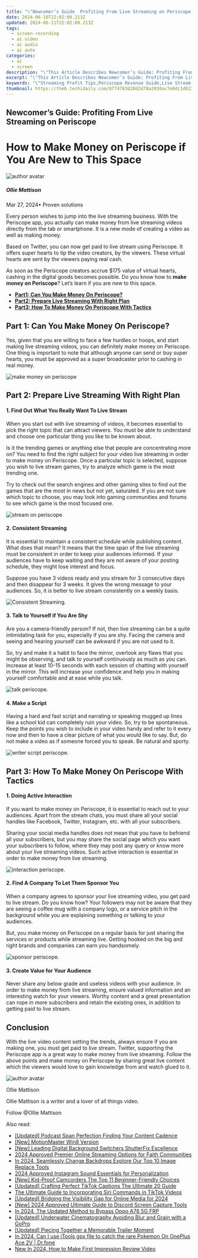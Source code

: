 ```yaml
---
title: "\"Newcomer’s Guide  Profiting From Live Streaming on Periscope for 2024\""
date: 2024-06-10T22:02:09.213Z
updated: 2024-06-11T22:02:09.213Z
tags: 
  - screen-recording
  - ai video
  - ai audio
  - ai auto
categories: 
  - ai
  - screen
description: "\"This Article Describes Newcomer’s Guide: Profiting From Live Streaming on Periscope for 2024\""
excerpt: "\"This Article Describes Newcomer’s Guide: Profiting From Live Streaming on Periscope for 2024\""
keywords: "\"Streaming Profit Tips,Periscope Revenue Guide,Live Stream Money-Making,Newcomer's Profit Strategies,Periscope Monetization Guide,Live Streaming Business Guide,Beginner's Streaming Earnings\""
thumbnail: https://thmb.techidaily.com/8774783d28d2d78a2030ac7e0dc1d6230634beecdba672087a8494366974e451.jpg
---
```


## Newcomer’s Guide: Profiting From Live Streaming on Periscope

# How to Make Money on Periscope if You Are New to This Space

![author avatar](https://images.wondershare.com/filmora/article-images/ollie-mattison.jpg)

##### Ollie Mattison

 Mar 27, 2024• Proven solutions

Every person wishes to jump into the live streaming business. With the Periscope app, you actually can make money from live streaming videos directly from the tab or smartphone. It is a new mode of creating a video as well as making money.

Based on Twitter, you can now get paid to live stream using Periscope. It offers super hearts to tip the video creators, by the viewers. These virtual hearts are sent by the viewers paying real cash.

As soon as the Periscope creators accrue $175 value of virtual hearts, cashing in the digital goods becomes possible. Do you know how to **make money on Periscope**? Let’s learn if you are new to this space.

* [**Part1: Can You Make Money On Periscope?**](#part1)
* [**Part2: Prepare Live Streaming With Right Plan**](#part2)
* [**Part3: How To Make Money On Periscope With Tactics**](#part3)

## Part 1: Can You Make Money On Periscope?

Yes, given that you are willing to face a few hurdles or hoops, and start making live streaming videos, you can definitely make money on Periscope. One thing is important to note that although anyone can send or buy super hearts, you must be approved as a super broadcaster prior to cashing in real money.

![make money on periscope](https://images.wondershare.com/filmora/article-images/make-money-on-periscope.JPG)

## Part 2: Prepare Live Streaming With Right Plan

#### 1\. Find Out What You Really Want To Live Stream

When you start out with live streaming of videos, it becomes essential to pick the right topic that can attract viewers. You must be able to understand and choose one particular thing you like to be known about.

Is it the trending games or anything else that people are concentrating more on? You need to find the right subject for your video live streaming in order to make money on Periscope. Once a particular topic is selected, suppose you wish to live stream games, try to analyze which game is the most trending one.

Try to check out the search engines and other gaming sites to find out the games that are the most in news but not yet, saturated. If you are not sure which topic to choose, you may look into gaming communities and forums to see which game is the most focused one.

![stream on periscope](https://images.wondershare.com/filmora/article-images/what-to-stream-periscope.JPG)

#### 2\. Consistent Streaming

It is essential to maintain a consistent schedule while publishing content. What does that mean? It means that the time span of the live streaming must be consistent in order to keep your audiences informed. If your audiences have to keep waiting and they are not aware of your posting schedule, they might lose interest and focus.

Suppose you have 3 videos ready and you stream for 3 consecutive days and then disappear for 3 weeks. It gives the wrong message to your audiences. So, it is better to live stream consistently on a weekly basis.

![Consistent Streaming.](https://images.wondershare.com/filmora/article-images/Consistent-Streaming.JPG)

#### 3\. Talk to Yourself if You Are Shy

Are you a camera-friendly person? If not, then live streaming can be a quite intimidating task for you, especially if you are shy. Facing the camera and seeing and hearing yourself can be awkward if you are not used to it.

So, try and make it a habit to face the mirror, overlook any flaws that you might be observing, and talk to yourself continuously as much as you can. Increase at least 10-15 seconds with each session of chatting with yourself in the mirror. This will increase your confidence and help you in making yourself comfortable and at ease while you talk.

![talk periscope.](https://images.wondershare.com/filmora/article-images/talk-periscope.JPG)

#### 4\. Make a Script

Having a hard and fast script and narrating or speaking mugged up lines like a school kid can completely ruin your video. So, try to be spontaneous. Keep the points you wish to include in your video handy and refer to it every now and then to have a clear picture of what you would like to say. But, do not make a video as if someone forced you to speak. Be natural and sporty.

![writer script periscope.](https://images.wondershare.com/filmora/article-images/writer-script-periscope.JPG)

## Part 3: How To Make Money On Periscope With Tactics

#### 1\. Doing Active Interaction

If you want to make money on Periscope, it is essential to reach out to your audiences. Apart from the stream chats, you must share all your social handles like Facebook, Twitter, Instagram, etc. with all your subscribers.

Sharing your social media handles does not mean that you have to befriend all your subscribers, but you may share the social page which you want your subscribers to follow, where they may post any query or know more about your live streaming videos. Such active interaction is essential in order to make money from live streaming.

![interaction periscope.](https://images.wondershare.com/filmora/article-images/periscope-interactive.JPG)

#### 2\. Find A Company To Let Them Sponsor You

When a company agrees to sponsor your live streaming video, you get paid to live stream. Do you know how? Your followers may not be aware that they are seeing a coffee mug with a company logo, or a service pitch in the background while you are explaining something or talking to your audiences.

But, you make money on Periscope on a regular basis for just sharing the services or products while streaming live. Getting hooked on the big and right brands and companies can earn you handsomely.

![sponsor periscope.](https://images.wondershare.com/filmora/article-images/sponsor-periscope.JPG)

#### 3\. Create Value for Your Audience

Never share any below grade and useless videos with your audience. In order to make money from live streaming, ensure valued information and an interesting watch for your viewers. Worthy content and a great presentation can rope in more subscribers and retain the existing ones, in addition to getting paid to live stream.

## Conclusion

With the live video content setting the trends, always ensure if you are making one, you must get paid to live stream. Twitter, supporting the Periscope app is a great way to make money from live streaming. Follow the above points and make money on Periscope by sharing great live content which the viewers would love to gain knowledge from and watch glued to it.

![author avatar](https://images.wondershare.com/filmora/article-images/ollie-mattison.jpg)

Ollie Mattison

Ollie Mattison is a writer and a lover of all things video.

Follow @Ollie Mattison

<span class="atpl-alsoreadstyle">Also read:</span>
<div><ul>
<li><a href="https://extra-support.techidaily.com/updated-podcast-span-perfection-finding-your-content-cadence/"><u>[Updated] Podcast Span Perfection  Finding Your Content Cadence</u></a></li>
<li><a href="https://extra-support.techidaily.com/new-motionmaster-win8-version/"><u>[New] MotionMaster Win8 Version</u></a></li>
<li><a href="https://extra-support.techidaily.com/new-leading-digital-background-switchers-shutterfix-excellence/"><u>[New] Leading Digital Background Switchers  ShutterFix Excellence</u></a></li>
<li><a href="https://extra-support.techidaily.com/2024-approved-premier-online-streaming-options-for-faith-communities/"><u>2024 Approved  Premier Online Streaming Options for Faith Communities</u></a></li>
<li><a href="https://extra-support.techidaily.com/in-2024-seamlessly-change-backdrops-explore-our-top-10-image-replace-tools/"><u>In 2024, Seamlessly Change Backdrops  Explore Our Top 10 Image Replace Tools</u></a></li>
<li><a href="https://extra-support.techidaily.com/2024-approved-instagram-sound-essentials-for-personalization/"><u>2024 Approved  Instagram Sound Essentials for Personalization</u></a></li>
<li><a href="https://extra-support.techidaily.com/new-kid-proof-camcorders-the-top-11-beginner-friendly-choices/"><u>[New] Kid-Proof Camcorders  The Top 11 Beginner-Friendly Choices</u></a></li>
<li><a href="https://tiktok-clips.techidaily.com/updated-crafting-perfect-tiktok-captions-the-ultimate-20-guide/"><u>[Updated] Crafting Perfect TikTok Captions  The Ultimate 20 Guide</u></a></li>
<li><a href="https://tiktok-clips.techidaily.com/the-ultimate-guide-to-incorporating-siri-commands-in-tiktok-videos/"><u>The Ultimate Guide to Incorporating Siri Commands in TikTok Videos</u></a></li>
<li><a href="https://facebook-video-recording.techidaily.com/updated-bridging-the-visibility-gap-for-online-media-for-2024/"><u>[Updated] Bridging the Visibility Gap for Online Media for 2024</u></a></li>
<li><a href="https://discord-videos.techidaily.com/new-2024-approved-ultimate-guide-to-discord-screen-capture-tools/"><u>[New] 2024 Approved  Ultimate Guide to Discord Screen Capture Tools</u></a></li>
<li><a href="https://android-frp.techidaily.com/in-2024-the-updated-method-to-bypass-oppo-a78-5g-frp-by-drfone-android/"><u>In 2024, The Updated Method to Bypass Oppo A78 5G FRP</u></a></li>
<li><a href="https://some-approaches.techidaily.com/updated-underwater-cinematography-avoiding-blur-and-grain-with-a-gopro/"><u>[Updated] Underwater Cinematography  Avoiding Blur and Grain with a GoPro</u></a></li>
<li><a href="https://extra-guidance.techidaily.com/updated-piecing-together-a-memorable-trailer-moment/"><u>[Updated] Piecing Together a Memorable Trailer Moment</u></a></li>
<li><a href="https://android-pokemon-go.techidaily.com/in-2024-can-i-use-itools-gpx-file-to-catch-the-rare-pokemon-on-oneplus-ace-2v-drfone-by-drfone-virtual-android/"><u>In 2024, Can I use iTools gpx file to catch the rare Pokemon On OnePlus Ace 2V | Dr.fone</u></a></li>
<li><a href="https://ai-video-editing.techidaily.com/new-in-2024-how-to-make-first-impression-review-video/"><u>New In 2024, How to Make First Impression Review Video</u></a></li>
</ul></div>

<ins class="adsbygoogle"
      style="display:block"
      data-ad-client="ca-pub-7571918770474297"
      data-ad-slot="8358498916"
      data-ad-format="auto"
      data-full-width-responsive="true"></ins>